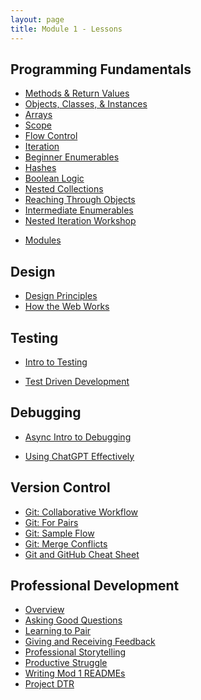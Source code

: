 ```yaml
---
layout: page
title: Module 1 - Lessons
---
```


<!-- Comment the following lessons in as they are updated and deemed ready to go! -->

## Programming Fundamentals
* [Methods & Return Values](./methods_and_return_values)
* [Objects, Classes, & Instances](./objects_classes_instances)
* [Arrays](./arrays)
* [Scope](./scope)
* [Flow Control](./flow_control)
* [Iteration](./iteration)
* [Beginner Enumerables](./beginner_enumerables)
* [Hashes](./hashes)
* [Boolean Logic](./boolean_logic)
* [Nested Collections](./nested_collections)
* [Reaching Through Objects](./reaching_through_objects)
* [Intermediate Enumerables](./intermediate_enumerables)
* [Nested Iteration Workshop](./nested_iteration_workshop)
<!-- * [Class Methods](./class_methods) -->
* [Modules](./modules)
<!-- * [Inheritance](./inheritance) -->
<!-- * [CSV Workshop](./csv_walkthrough) -->
<!-- * [Ruby Object Model](./ruby_object_model) -->

## Design
* [Design Principles](./design_principles)
* [How the Web Works](./intro_to_how_the_web_works)

## Testing
* [Intro to Testing](./intro_to_testing)
<!-- * [Mocks & Stubs](./mocks_stubs) -->
* [Test Driven Development](./test_driven_development)

## Debugging
* [Async Intro to Debugging](./debugging_prework)
<!-- * [Debugging Techniques](./debugging_techniques) -->
* [Using ChatGPT Effectively](./chatgpt)

## Version Control
* [Git: Collaborative Workflow](./git_collaboration)
* [Git: For Pairs](./git_for_pairs)
* [Git: Sample Flow](./git_sample_flow)
* [Git: Merge Conflicts](./git_merge_conflicts)
* [Git and GitHub Cheat Sheet](./git_cheatsheet)

## Professional Development
* [Overview](./pd_overview)
* [Asking Good Questions](https://docs.google.com/presentation/d/e/2PACX-1vQEDGBpYDQA6_hBHfWcjk4pUheFe2_bkYRPXF9b-YhNlua-oq4Y7WZCcIpOAuQfeaswRp414TIvIOXA/pub?start=false&loop=false&delayms=3000)
* [Learning to Pair](./learning_to_pair)
* [Giving and Receiving Feedback](https://docs.google.com/presentation/d/e/2PACX-1vQvHkaNO1HTKSrk7kCVhPftCu4vaBlWMEFVuej6LsAA7ICN2_QkO-GTAWNOwYDG0cepSSEBmHNcb8Ry/pub?start=false&loop=false&delayms=3000&slide=id.g1c505a3b55_0_0)
* [Professional Storytelling](https://docs.google.com/presentation/d/e/2PACX-1vT6pK3pGHy9HrnvW4FCwRGJXqbuDM76LRcA-a26mOo5t7wi2WXLy4T8VE3R7fM3wYgxS4uLZ4f1RtXu/pub?start=false&loop=false&delayms=3000)
* [Productive Struggle](./productive_struggle)
* [Writing Mod 1 READMEs](./writing_a_readme)
* [Project DTR](https://docs.google.com/document/d/1HFWSZExSWgGJdqLkEH4DXs-z1gZxMNkv4n1NO9U1eJU/edit?usp=sharing)